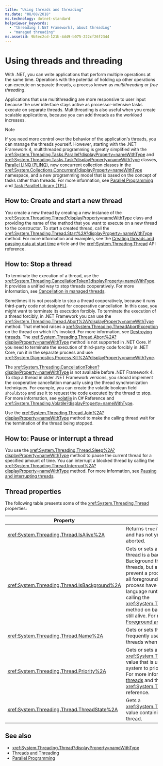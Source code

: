 ```yaml
---
title: "Using threads and threading"
ms.date: "08/08/2018"
ms.technology: dotnet-standard
helpviewer_keywords: 
  - "threading [.NET Framework], about threading"
  - "managed threading"
ms.assetid: 9b5ec2cd-121b-4d49-b075-222cf26f2344
---
```

# Using threads and threading

With .NET, you can write applications that perform multiple operations at the same time. Operations with the potential of holding up other operations can execute on separate threads, a process known as *multithreading* or *free threading*.  
  
Applications that use multithreading are more responsive to user input because the user interface stays active as processor-intensive tasks execute on separate threads. Multithreading is also useful when you create scalable applications, because you can add threads as the workload increases.

> [!NOTE]
> If you need more control over the behavior of the application's threads, you can manage the threads yourself. However, starting with the .NET Framework 4, multithreaded programming is greatly simplified with the <xref:System.Threading.Tasks.Parallel?displayProperty=nameWithType> and <xref:System.Threading.Tasks.Task?displayProperty=nameWithType> classes, [Parallel LINQ (PLINQ)](../parallel-programming/introduction-to-plinq.md), new concurrent collection classes in the <xref:System.Collections.Concurrent?displayProperty=nameWithType> namespace, and a new programming model that is based on the concept of tasks rather than threads. For more information, see [Parallel Programming](../parallel-programming/index.md) and [Task Parallel Library (TPL)](../parallel-programming/task-parallel-library-tpl.md).

## How to: Create and start a new thread

You create a new thread by creating a new instance of the <xref:System.Threading.Thread?displayProperty=nameWithType> class and providing the name of the method that you want to execute on a new thread to the constructor. To start a created thread, call the <xref:System.Threading.Thread.Start%2A?displayProperty=nameWithType> method. For more information and examples, see the [Creating threads and passing data at start time](creating-threads-and-passing-data-at-start-time.md) article and the <xref:System.Threading.Thread> API reference.

## How to: Stop a thread

To terminate the execution of a thread, use the <xref:System.Threading.CancellationToken?displayProperty=nameWithType>. It provides a unified way to stop threads cooperatively. For more information, see [Cancellation in managed threads](cancellation-in-managed-threads.md).

Sometimes it is not possible to stop a thread cooperatively, because it runs third-party code not designed for cooperative cancellation. In this case, you might want to terminate its execution forcibly. To terminate the execution of a thread forcibly, in .NET Framework you can use the <xref:System.Threading.Thread.Abort%2A?displayProperty=nameWithType> method. That method raises a <xref:System.Threading.ThreadAbortException> on the thread on which it's invoked. For more information, see [Destroying threads](destroying-threads.md). The <xref:System.Threading.Thread.Abort%2A?displayProperty=nameWithType> method is not supported in .NET Core. If you need to terminate the execution of third-party code forcibly in .NET Core, run it in the separate process and use <xref:System.Diagnostics.Process.Kill%2A?displayProperty=nameWithType>.

The <xref:System.Threading.CancellationToken?displayProperty=nameWithType> is not available before .NET Framework 4. To stop a thread in older .NET Framework versions, you should implement the cooperative cancellation manually using the thread synchronization techniques. For example, you can create the volatile boolean field `shouldStop` and use it to request the code executed by the thread to stop. For more information, see [volatile](../../csharp/language-reference/keywords/volatile.md) in C# Reference and <xref:System.Threading.Volatile?displayProperty=nameWithType>.

Use the <xref:System.Threading.Thread.Join%2A?displayProperty=nameWithType> method to make the calling thread wait for the termination of the thread being stopped.

## How to: Pause or interrupt a thread

You use the <xref:System.Threading.Thread.Sleep%2A?displayProperty=nameWithType> method to pause the current thread for a specified amount of time. You can interrupt a blocked thread by calling the <xref:System.Threading.Thread.Interrupt%2A?displayProperty=nameWithType> method. For more information, see [Pausing and interrupting threads](pausing-and-resuming-threads.md).

## Thread properties

The following table presents some of the <xref:System.Threading.Thread> properties:  
  
|Property|Description|  
|--------------|-----------|  
|<xref:System.Threading.Thread.IsAlive%2A>|Returns `true` if a thread has been started and has not yet terminated normally or aborted.|  
|<xref:System.Threading.Thread.IsBackground%2A>|Gets or sets a Boolean that indicates if a thread is a background thread. Background threads are like foreground threads, but a background thread doesn't prevent a process from stopping. Once all foreground threads that belong to a process have stopped, the common language runtime ends the process by calling the <xref:System.Threading.Thread.Abort%2A> method on background threads that are still alive. For more information, see [Foreground and Background Threads](foreground-and-background-threads.md).|  
|<xref:System.Threading.Thread.Name%2A>|Gets or sets the name of a thread. Most frequently used to discover individual threads when you debug.|  
|<xref:System.Threading.Thread.Priority%2A>|Gets or sets a <xref:System.Threading.ThreadPriority> value that is used by the operating system to prioritize thread scheduling. For more information, see [Scheduling threads](scheduling-threads.md) and the <xref:System.Threading.ThreadPriority> reference.|  
|<xref:System.Threading.Thread.ThreadState%2A>|Gets a <xref:System.Threading.ThreadState> value containing the current states of a thread.|  

## See also

- <xref:System.Threading.Thread?displayProperty=nameWithType>
- [Threads and Threading](threads-and-threading.md)
- [Parallel Programming](../parallel-programming/index.md)
